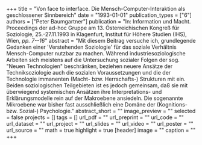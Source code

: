 +++
title = "Von face to interface. Die Mensch-Computer-Interaktion als geschlossener Sinnbereich"
date = "1993-01-01"
publication_types = ["6"]
authors = ["Peter Baumgartner"]
publication = "In: Information und Macht. Proceedings der ad-hoc Gruppe am 13. Österreichischen Kongreß für Soziologie, 25.-27.11.1993 in Klagenfurt, Institut für Höhere Studien (IHS), Wien, _pp. 7--16_"
abstract = "Mit diesem Beitrag versuche ich, grundlegende Gedanken einer 'Verstehenden Soziologie' für das soziale Verhältnis Mensch-Computer nutzbar zu machen. Während industriesoziologische Arbeiten sich meistens auf die Untersuchung sozialer Folgen der sog. \"Neuen Technologien\" beschränken, beziehen neuere Ansätze der Techniksoziologie auch die sozialen Voraussetzungen und die der Technologie immanenten (Macht- bzw. Herrschafts-) Strukturen mit ein. Beiden soziologischen Teilgebieten ist es jedoch gemeinsam, daß sie mit überwiegend systemischen Ansätzen ihre Interpretations- und Erklärungsmodelle rein auf der Makroebene ansiedeln. Die sogenannte Mikroebene war bisher fast ausschließlich eine Domäne der (Kognitions- bzw. Sozial-) Psychologie."
abstract_short = ""
image_preview = ""
selected = false
projects = []
tags = []
url_pdf = ""
url_preprint = ""
url_code = ""
url_dataset = ""
url_project = ""
url_slides = ""
url_video = ""
url_poster = ""
url_source = ""
math = true
highlight = true
[header]
image = ""
caption = ""
+++
